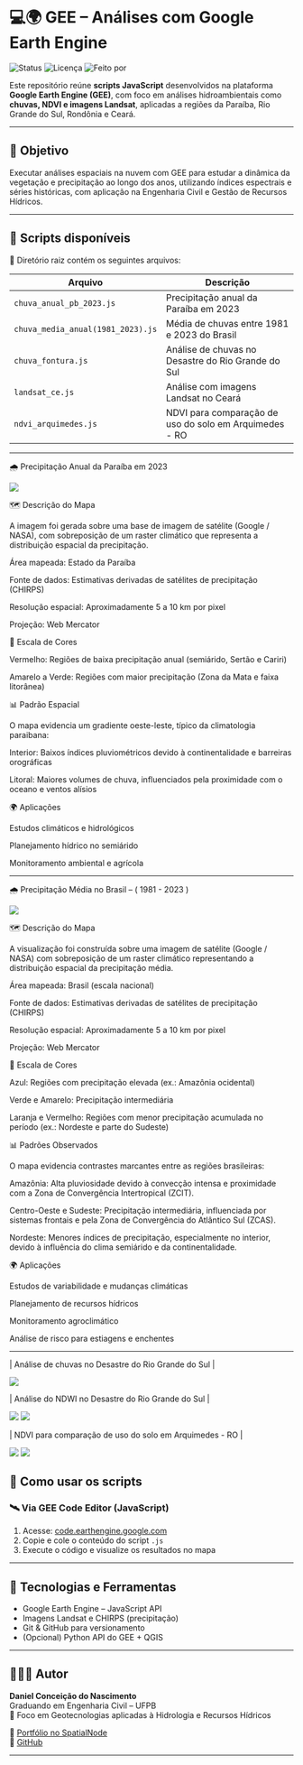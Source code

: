 # 💻🌍 GEE – Análises com Google Earth Engine

![Status](https://img.shields.io/badge/status-em%20desenvolvimento-yellow)
![Licença](https://img.shields.io/badge/licença-MIT-green)
![Feito por](https://img.shields.io/badge/feito%20por-Daniel%20Conceição-blue)

Este repositório reúne **scripts JavaScript** desenvolvidos na plataforma **Google Earth Engine (GEE)**, com foco em análises hidroambientais como **chuvas, NDVI e imagens Landsat**, aplicadas a regiões da Paraíba, Rio Grande do Sul, Rondônia e Ceará.

---

## 🎯 Objetivo

Executar análises espaciais na nuvem com GEE para estudar a dinâmica da vegetação e precipitação ao longo dos anos, utilizando índices espectrais e séries históricas, com aplicação na Engenharia Civil e Gestão de Recursos Hídricos.

---

## 🧾 Scripts disponíveis

📁 Diretório raiz contém os seguintes arquivos:

| Arquivo | Descrição |
|--------|-----------|
| `chuva_anual_pb_2023.js` | Precipitação anual da Paraíba em 2023 |
| `chuva_media_anual(1981_2023).js` | Média de chuvas entre 1981 e 2023 do Brasil |
| `chuva_fontura.js` | Análise de chuvas no Desastre do Rio Grande do Sul|
| `landsat_ce.js` | Análise com imagens Landsat no Ceará |
| `ndvi_arquimedes.js` | NDVI para comparação de uso do solo em Arquimedes - RO |

---

🌧️ Precipitação Anual da Paraíba em 2023

![](chuva_anual_pb.png)

🗺️ Descrição do Mapa

A imagem foi gerada sobre uma base de imagem de satélite (Google / NASA), com sobreposição de um raster climático que representa a distribuição espacial da precipitação.

Área mapeada: Estado da Paraíba

Fonte de dados: Estimativas derivadas de satélites de precipitação (CHIRPS)

Resolução espacial: Aproximadamente 5 a 10 km por pixel

Projeção: Web Mercator

🎨 Escala de Cores

Vermelho: Regiões de baixa precipitação anual (semiárido, Sertão e Cariri)

Amarelo a Verde: Regiões com maior precipitação (Zona da Mata e faixa litorânea)

📊 Padrão Espacial

O mapa evidencia um gradiente oeste-leste, típico da climatologia paraibana:

Interior: Baixos índices pluviométricos devido à continentalidade e barreiras orográficas

Litoral: Maiores volumes de chuva, influenciados pela proximidade com o oceano e ventos alísios

🌍 Aplicações

Estudos climáticos e hidrológicos

Planejamento hídrico no semiárido

Monitoramento ambiental e agrícola


---

🌧️ Precipitação Média no Brasil – ( 1981 - 2023 )

![](chuva_med_anual_br.png)

🗺️ Descrição do Mapa

A visualização foi construída sobre uma imagem de satélite (Google / NASA) com sobreposição de um raster climático representando a distribuição espacial da precipitação média.

Área mapeada: Brasil (escala nacional)

Fonte de dados: Estimativas derivadas de satélites de precipitação (CHIRPS)

Resolução espacial: Aproximadamente 5 a 10 km por pixel

Projeção: Web Mercator

🎨 Escala de Cores

Azul: Regiões com precipitação elevada (ex.: Amazônia ocidental)

Verde e Amarelo: Precipitação intermediária

Laranja e Vermelho: Regiões com menor precipitação acumulada no período (ex.: Nordeste e parte do Sudeste)

📊 Padrões Observados

O mapa evidencia contrastes marcantes entre as regiões brasileiras:

Amazônia: Alta pluviosidade devido à convecção intensa e proximidade com a Zona de Convergência Intertropical (ZCIT).

Centro-Oeste e Sudeste: Precipitação intermediária, influenciada por sistemas frontais e pela Zona de Convergência do Atlântico Sul (ZCAS).

Nordeste: Menores índices de precipitação, especialmente no interior, devido à influência do clima semiárido e da continentalidade.

🌍 Aplicações

Estudos de variabilidade e mudanças climáticas

Planejamento de recursos hídricos

Monitoramento agroclimático

Análise de risco para estiagens e enchentes

---

|  Análise de chuvas no Desastre do Rio Grande do Sul | 

![](chuva_rs.png)

|  Análise do NDWI no Desastre do Rio Grande do Sul | 

![](ndwi_antes.png)
![](ndwi_depois.png)

| NDVI para comparação de uso do solo em Arquimedes - RO | 

![](NDVI_antigo.png)
![](NDVI_atual.png)


## 🚀 Como usar os scripts

### 🛰️ Via GEE Code Editor (JavaScript)
1. Acesse: [code.earthengine.google.com](https://code.earthengine.google.com)
2. Copie e cole o conteúdo do script `.js`
3. Execute o código e visualize os resultados no mapa

---

## 🔧 Tecnologias e Ferramentas

- Google Earth Engine – JavaScript API
- Imagens Landsat e CHIRPS (precipitação)
- Git & GitHub para versionamento
- (Opcional) Python API do GEE + QGIS

---

## 👨🏾‍💻 Autor

**Daniel Conceição do Nascimento**  
Graduando em Engenharia Civil – UFPB  
💼 Foco em Geotecnologias aplicadas à Hidrologia e Recursos Hídricos

🔗 [Portfólio no SpatialNode](https://www.spatialnode.net/danel_nasc)  
🔗 [GitHub](https://github.com/Daniel-Nascimentoeng)

---

